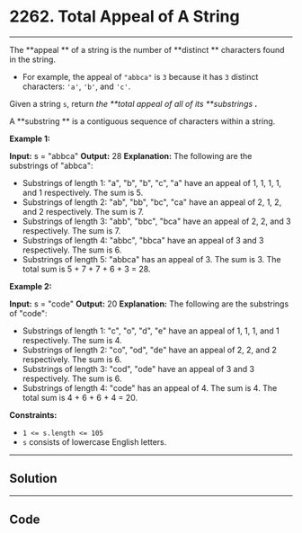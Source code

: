 # 2262. Total Appeal of A String

---

The **appeal ** of a string is the number of **distinct ** characters found in the string.

  * For example, the appeal of `"abbca"` is `3` because it has `3` distinct characters: `'a'`, `'b'`, and `'c'`.



Given a string `s`, return _the **total appeal of all of its **substrings **.**_

A **substring ** is a contiguous sequence of characters within a string.

 

**Example 1:**


**Input:** s = "abbca"
**Output:** 28
**Explanation:** The following are the substrings of "abbca":
- Substrings of length 1: "a", "b", "b", "c", "a" have an appeal of 1, 1, 1, 1, and 1 respectively. The sum is 5.
- Substrings of length 2: "ab", "bb", "bc", "ca" have an appeal of 2, 1, 2, and 2 respectively. The sum is 7.
- Substrings of length 3: "abb", "bbc", "bca" have an appeal of 2, 2, and 3 respectively. The sum is 7.
- Substrings of length 4: "abbc", "bbca" have an appeal of 3 and 3 respectively. The sum is 6.
- Substrings of length 5: "abbca" has an appeal of 3. The sum is 3.
The total sum is 5 + 7 + 7 + 6 + 3 = 28.


**Example 2:**


**Input:** s = "code"
**Output:** 20
**Explanation:** The following are the substrings of "code":
- Substrings of length 1: "c", "o", "d", "e" have an appeal of 1, 1, 1, and 1 respectively. The sum is 4.
- Substrings of length 2: "co", "od", "de" have an appeal of 2, 2, and 2 respectively. The sum is 6.
- Substrings of length 3: "cod", "ode" have an appeal of 3 and 3 respectively. The sum is 6.
- Substrings of length 4: "code" has an appeal of 4. The sum is 4.
The total sum is 4 + 6 + 6 + 4 = 20.


 

**Constraints:**

  * `1 <= s.length <= 105`
  * `s` consists of lowercase English letters.

---

## Solution



---

## Code
```python


```